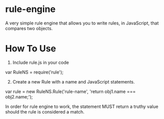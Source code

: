 rule-engine
===========

A very simple rule engine that allows you to write rules, in JavaScript, that compares two objects.

How To Use
==========

1. Include rule.js in your code

var RuleNS = require('rule');

2. Create a new Rule with a name and JavaScript statements.

var rule = new RuleNS.Rule('rule-name', 'return obj1.name === obj2.name;');

In order for rule engine to work, the statement MUST return a truthy value should the rule is considered a match.
